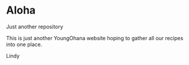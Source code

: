 # Aloha
Just another repository

This is just another YoungOhana website hoping to gather all our recipes into one place.

Lindy
